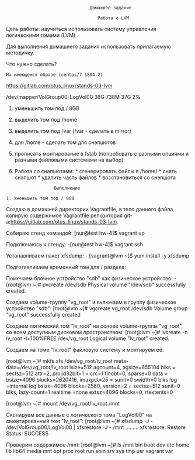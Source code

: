                                     Домашнее задание

                                       Работа с LVM

 Цель работы: научиться использовать систему управления логическими томами (LVM) .

 Для выполнения домашнего задания использовать прилагаемую методичку.

 Что нужно сделать?

    На имеющемся образе (centos/7 1804.2)
 https://gitlab.com/otus_linux/stands-03-lvm

 /dev/mapper/VolGroup00-LogVol00 38G 738M 37G 2% 
 
  1. уменьшить том под / 8GB
  2. выделить том под /home
  3. выделить том под /var (/var - сделать в mirror)
  4. для /home - сделать том для снэпшотов
  5. прописать монтирование в fstab (попробовать с разными опциями и разными файловыми системами на выбор)
  6. Работа со снапшотами:
    * сгенерировать файлы в /home/
	* снять снэпшот
	* удалить часть файлов
	* восстановиться со снэпшота


  
 

					    Выполнение


	1. Уменьшить том под / 8GB

 Создаю в домашней директории Vagrantfile, в тело данного файла копирую содержимое Vagrantfile репозитория git-a:https://gitlab.com/otus_linux/stands-03-lvm.
 
 Собираю стенд командой:
[nur@test hw-4]$ vagrant up
 
 Подключаюсь к стенду: -[nur@test hw-4]$ vagrant ssh
 
 Устанавливаем пакет xfsdump: - [vagrant@lvm ~]$ yum install -y xfsdump
 
 Подготавливаем временный том для / раздела:
 
 Помечаем блочное устройство "sdb" как физическое устройство: -  [root@lvm ~]# pvcreate /dev/sdb
  Physical volume "/dev/sdb" successfully created.
  
 Создаем volume-группу "vg_root" и включаем в группу физическое устройство "sdb":
  [root@lvm ~]# vgcreate vg_root /dev/sdb
  Volume group "vg_root" successfully created
  
 Создаем логический том "lv_root" на основе volume-группы "vg_root", со всем доступным дисковом пространством:
 [root@lvm ~]# lvcreate -n lv_root -l+100%FREE /dev/vg_root
  Logical volume "lv_root" created.
  
 Создаем на томе "lv_root" файловую систему и монтируем её:
 
 [root@lvm ~]# mkfs.xfs /dev/vg_root/lv_root
  meta-data=/dev/vg_root/lv_root   isize=512    agcount=4, agsize=655104 blks
         =                       sectsz=512   attr=2, projid32bit=1
         =                       crc=1        finobt=0, sparse=0
  data     =                       bsize=4096   blocks=2620416, imaxpct=25
         =                       sunit=0      swidth=0 blks
  log      =internal log           bsize=4096   blocks=2560, version=2
         =                       sectsz=512   sunit=0 blks, lazy-count=1
  realtime =none                   extsz=4096   blocks=0, rtextents=0
  
 [root@lvm ~]# mount /dev/vg_root/lv_root /mnt
 
 Скопируем все данные с логического тома "LogVol00" на смонтированный том "lv_root":
  [root@lvm ~]# xfsdump -J - /dev/VolGroup00/LogVol00 | xfsrestore -J - /mnt
  .........
  xfsrestore: Restore Status: SUCCESS
  
 Проверим содержимое /mnt:
  [root@lvm ~]# ls /mnt
  bin  boot  dev  etc  home  lib  lib64  media  mnt  opt  proc  root  run  sbin  srv  sys  tmp  usr  vagrant  var
  
